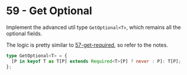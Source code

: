 # 59 - Get Optional

Implement the advanced util type `GetOptional<T>`, which remains all the optional fields.

The logic is pretty similar to [57-get-required](../00057-hard-get-required/note.md), so refer to the notes.

```typescript
type GetOptional<T> = {
  [P in keyof T as T[P] extends Required<T>[P] ? never : P]: T[P];
};
```
